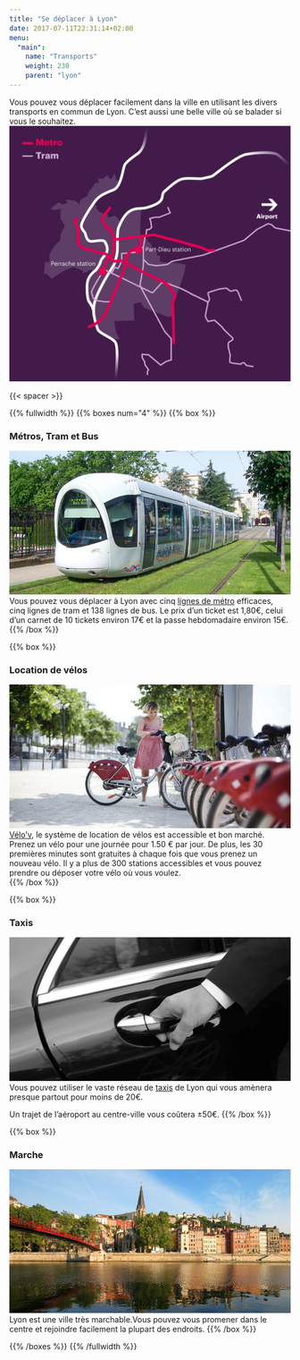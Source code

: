 ```yaml
---
title: "Se déplacer à Lyon"
date: 2017-07-11T22:31:14+02:00
menu:
  "main":
    name: "Transports"
    weight: 230
    parent: "lyon"
---
```

Vous pouvez vous d&#233;placer facilement dans la ville en utilisant les divers transports en commun de Lyon. C&#8217;est aussi une belle ville o&#249; se balader si vous le souhaitez.
![Transportation in Lyon](/img/graphics/lyon_transports.png)


{{< spacer >}}

{{% fullwidth %}}
{{% boxes num="4" %}}
{{% box %}}
### M&#233;tros, Tram et Bus
![River confluence](/img/photos/lyon-scene7-Tram.jpg)
Vous pouvez vous d&#233;placer &#224; Lyon avec cinq [lignes de m&#233;tro](http://www.tcl.fr/Me-deplacer/Itineraires) efficaces, cinq lignes de tram et 138 lignes de bus.
Le prix d&#8217;un ticket est 1,80&euro;, celui d&#8217;un carnet de 10 tickets environ 17&euro; et la passe hebdomadaire environ 15&euro;.
{{% /box %}}

{{% box %}}
### Location de v&#233;los
![River confluence](/img/photos/lyon-scene1-Bikes.jpg)
[V&#233;lo&rsquo;v](https://velov.grandlyon.com), le syst&#232;me de location de v&#233;los est accessible et bon march&#233;. Prenez un v&#233;lo pour une journ&#233;e pour 1.50 &euro; par jour. De plus, les 30 premi&#232;res minutes sont gratuites &#224; chaque fois que vous prenez un nouveau v&#233;lo.
Il y a plus de 300 stations accessibles et vous pouvez prendre ou d&#233;poser votre v&#233;lo o&#249; vous voulez.  
{{% /box %}}

{{% box %}}
### Taxis
![River confluence](/img/photos/lyon-scene9-Taxi.jpg)
Vous pouvez utiliser le vaste r&#233;seau de [taxis](https://www.taxilyonnais.com/taxi-lyon/EN-Estimation.html) de Lyon qui vous am&#232;nera presque partout pour moins de 20&euro;.

Un trajet de l&rsquo;a&#233;roport au centre-ville vous co&#251;tera &plusmn;50&euro;.
{{% /box %}}

{{% box %}}
### Marche
![River confluence](/img/photos/lyon-scene5-Vieux-Lyon.jpg)
Lyon est une ville tr&#232;s marchable.Vous pouvez vous promener dans le centre et rejoindre facilement la plupart des endroits.
{{% /box %}}

{{% /boxes %}}
{{% /fullwidth %}}
